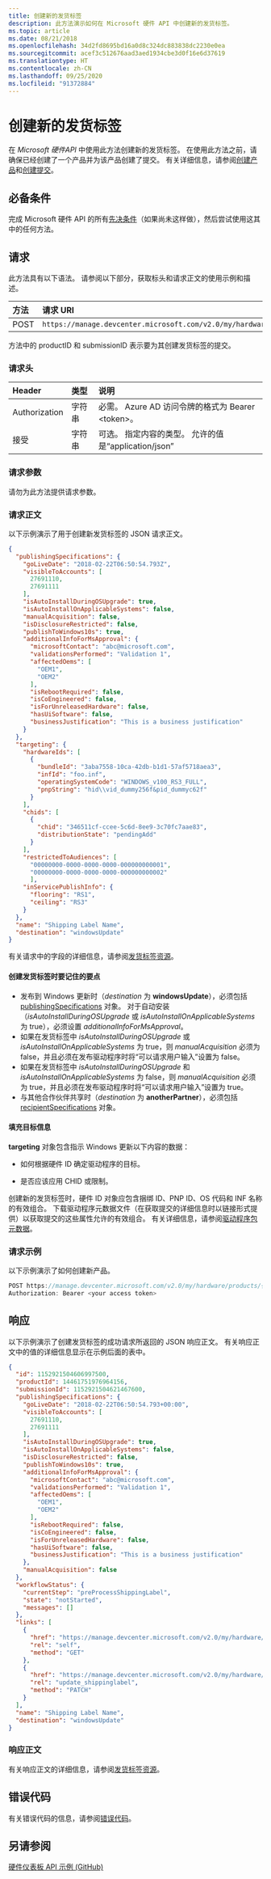 ```yaml
---
title: 创建新的发货标签
description: 此方法演示如何在 Microsoft 硬件 API 中创建新的发货标签。
ms.topic: article
ms.date: 08/21/2018
ms.openlocfilehash: 34d2fd8695bd16a0d8c324dc883838dc2230e0ea
ms.sourcegitcommit: acef3c512676aad3aed1934cbe3d0f16e6d37619
ms.translationtype: HT
ms.contentlocale: zh-CN
ms.lasthandoff: 09/25/2020
ms.locfileid: "91372884"
---
```

# <a name="create-a-new-shipping-label"></a>创建新的发货标签

在 *Microsoft 硬件API* 中使用此方法创建新的发货标签。 在使用此方法之前，请确保已经创建了一个产品并为该产品创建了提交。 有关详细信息，请参阅[创建产品](create-a-new-product.md)和[创建提交](create-a-new-submission-for-a-product.md)。

## <a name="prerequisites"></a>必备条件

完成 Microsoft 硬件 API 的所有[先决条件](dashboard-api.md)（如果尚未这样做），然后尝试使用这其中的任何方法。

## <a name="request"></a>请求

此方法具有以下语法。 请参阅以下部分，获取标头和请求正文的使用示例和描述。

| 方法 | 请求 URI |
|:--|:--|
| POST | `https://manage.devcenter.microsoft.com/v2.0/my/hardware/products/{productID}/submissions/{submissionId}/shippingLabels` | 

方法中的 productID 和 submissionID 表示要为其创建发货标签的提交。

### <a name="request-header"></a>请求头

| Header | 类型 | 说明 |
|:--|:--|:--|
| Authorization | 字符串 | 必需。 Azure AD 访问令牌的格式为 Bearer \<token\>。 |
| 接受 | 字符串 | 可选。 指定内容的类型。 允许的值是“application/json” |


### <a name="request-parameters"></a>请求参数

请勿为此方法提供请求参数。 

### <a name="request-body"></a>请求正文

以下示例演示了用于创建新发货标签的 JSON 请求正文。

```json
{
  "publishingSpecifications": {
    "goLiveDate": "2018-02-22T06:50:54.793Z",
    "visibleToAccounts": [
      27691110,
      27691111
    ],
    "isAutoInstallDuringOSUpgrade": true,
    "isAutoInstallOnApplicableSystems": false,
    "manualAcquisition": false,
    "isDisclosureRestricted": false,
    "publishToWindows10s": true,
    "additionalInfoForMsApproval": {
      "microsoftContact": "abc@microsoft.com",
      "validationsPerformed": "Validation 1",
      "affectedOems": [
        "OEM1",
        "OEM2"
      ],
      "isRebootRequired": false,
      "isCoEngineered": false,
      "isForUnreleasedHardware": false,
      "hasUiSoftware": false,
      "businessJustification": "This is a business justification"
    }
  },
  "targeting": {
    "hardwareIds": [
      {
        "bundleId": "3aba7558-10ca-42db-b1d1-57af5718aea3",
        "infId": "foo.inf",
        "operatingSystemCode": "WINDOWS_v100_RS3_FULL",
        "pnpString": "hid\\vid_dummy256f&pid_dummyc62f"
      }
    ],
    "chids": [
      {
        "chid": "346511cf-ccee-5c6d-8ee9-3c70fc7aae83",
        "distributionState": "pendingAdd"
      }
    ],
    "restrictedToAudiences": [
      "00000000-0000-0000-0000-000000000001",
      "00000000-0000-0000-0000-000000000002"
      ],
    "inServicePublishInfo": {
      "flooring": "RS1",
      "ceiling": "RS3"
    }
  },
  "name": "Shipping Label Name",
  "destination": "windowsUpdate"
}
```

有关请求中的字段的详细信息，请参阅[发货标签资源](get-shipping-labels.md#shippinglabel-resource)。

#### <a name="points-to-remember-when-creating-shipping-labels"></a>创建发货标签时要记住的要点

- 发布到 Windows 更新时（*destination* 为 **windowsUpdate**），必须包括 [publishingSpecifications](get-shipping-labels.md#publishing-specifications-object) 对象。 对于自动安装（*isAutoInstallDuringOSUpgrade* 或 *isAutoInstallOnApplicableSystems* 为 true），必须设置 *additionalInfoForMsApproval*。
- 如果在发货标签中 *isAutoInstallDuringOSUpgrade* 或 *isAutoInstallOnApplicableSystems* 为 true，则 *manualAcquisition* 必须为 false，并且必须在发布驱动程序时将“可以请求用户输入”设置为 false。
- 如果在发货标签中 *isAutoInstallDuringOSUpgrade* 和 *isAutoInstallOnApplicableSystems* 为 false，则 *manualAcquisition* 必须为 true，并且必须在发布驱动程序时将“可以请求用户输入”设置为 true。
- 与其他合作伙伴共享时（*destination* 为 **anotherPartner**），必须包括 [recipientSpecifications](get-shipping-labels.md#recipient-specifications-object) 对象。

#### <a name="populating-targeting-information"></a>填充目标信息

**targeting** 对象包含指示 Windows 更新以下内容的数据：

- 如何根据硬件 ID 确定驱动程序的目标。

- 是否应该应用 CHID 或限制。

创建新的发货标签时，硬件 ID 对象应包含捆绑 ID、PNP ID、OS 代码和 INF 名称的有效组合。 下载驱动程序元数据文件（在获取提交的详细信息时以链接形式提供）以获取提交的这些属性允许的有效组合。 有关详细信息，请参阅[驱动程序包元数据](driver-package-metadata.md)。

### <a name="request-examples"></a>请求示例

以下示例演示了如何创建新产品。

```cpp
POST https://manage.devcenter.microsoft.com/v2.0/my/hardware/products/{productID}/submissions/{submissionId}/shippingLabels HTTP/1.1
Authorization: Bearer <your access token>
```

## <a name="response"></a>响应

以下示例演示了创建发货标签的成功请求所返回的 JSON 响应正文。 有关响应正文中的值的详细信息显示在示例后面的表中。

```json
{
  "id": 1152921504606997500,
  "productId": 14461751976964156,
  "submissionId": 1152921504621467600,
  "publishingSpecifications": {
    "goLiveDate": "2018-02-22T06:50:54.793+00:00",
    "visibleToAccounts": [
      27691110,
      27691111
    ],
    "isAutoInstallDuringOSUpgrade": true,
    "isAutoInstallOnApplicableSystems": false,
    "isDisclosureRestricted": false,
    "publishToWindows10s": true,
    "additionalInfoForMsApproval": {
      "microsoftContact": "abc@microsoft.com",
      "validationsPerformed": "Validation 1",
      "affectedOems": [
        "OEM1",
        "OEM2"
      ],
      "isRebootRequired": false,
      "isCoEngineered": false,
      "isForUnreleasedHardware": false,
      "hasUiSoftware": false,
      "businessJustification": "This is a business justification"
    },
    "manualAcquisition": false
  },
  "workflowStatus": {
    "currentStep": "preProcessShippingLabel",
    "state": "notStarted",
    "messages": []
  },
  "links": [
    {
      "href": "https://manage.devcenter.microsoft.com/v2.0/my/hardware/products/14461751976964157/submissions/1152921504621467613/shippingLabels/1152921504606997603",
      "rel": "self",
      "method": "GET"
    },
    {
      "href": "https://manage.devcenter.microsoft.com/v2.0/my/hardware/products/14461751976964157/submissions/1152921504621467613/shippingLabels/1152921504606997603",
      "rel": "update_shippinglabel",
      "method": "PATCH"
    }
  ],
  "name": "Shipping Label Name",
  "destination": "windowsUpdate"
}
```

### <a name="response-body"></a>响应正文

有关响应正文的详细信息，请参阅[发货标签资源](get-shipping-labels.md#shippinglabel-resource)。

## <a name="error-codes"></a>错误代码

有关错误代码的信息，请参阅[错误代码](get-product-data.md#error-codes)。

## <a name="see-also"></a>另请参阅

[硬件仪表板 API 示例 (GitHub)](https://aka.ms/hpc_async_api_samples)
